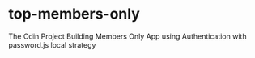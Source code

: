 # top-members-only
The Odin Project Building Members Only App using Authentication with password.js local strategy
